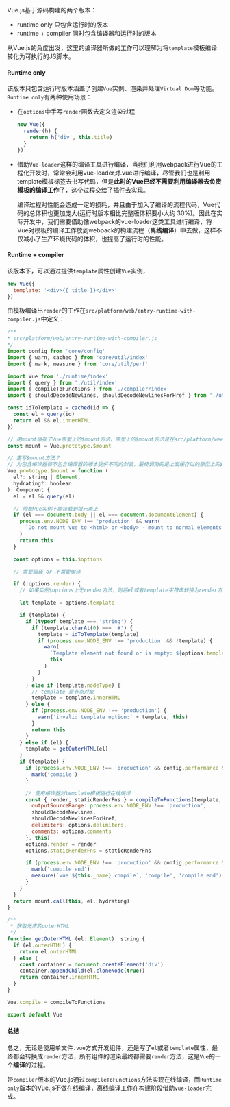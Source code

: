 Vue.js基于源码构建的两个版本：
- runtime only 只包含运行时的版本
- runtime + compiler 同时包含编译器和运行时的版本

从Vue.js的角度出发，这里的编译器所做的工作可以理解为将`template`模板编译转化为可执行的JS脚本。

#### Runtime only
该版本只包含运行时版本涵盖了创建`Vue`实例、渲染并处理`Virtual Dom`等功能。`Runtime only`有两种使用场景：
- 在`options`中手写`render`函数去定义渲染过程
  ```js
  new Vue({
    render(h) {
      return h('div', this.title)
    }
  })
  ```
- 借助`Vue-loader`这样的编译工具进行编译，当我们利用webpack进行Vue的工程化开发时，常常会利用vue-loader对.vue进行编译，尽管我们也是利用template模板标签去书写代码，但是**此时的Vue已经不需要利用编译器去负责模板的编译工作**了，这个过程交给了插件去实现。

  编译过程对性能会造成一定的损耗，并且由于加入了编译的流程代码，Vue代码的总体积也更加庞大(运行时版本相比完整版体积要小大约 30%)。因此在实际开发中，我们需要借助像webpack的vue-loader这类工具进行编译，将Vue对模板的编译工作放到webpack的构建流程（**离线编译**）中去做，这样不仅减小了生产环境代码的体积，也提高了运行时的性能。

#### Runtime + compiler
该版本下，可以通过提供`template`属性创建`Vue`实例，

```js
new Vue({
  template: '<div>{{ title }}</div>'
})
```
由模板编译出`render`的工作在`src/platform/web/entry-runtime-with-compiler.js`中定义：

```js
/**
* src/platform/web/entry-runtime-with-compiler.js
*/
import config from 'core/config'
import { warn, cached } from 'core/util/index'
import { mark, measure } from 'core/util/perf'

import Vue from './runtime/index'
import { query } from './util/index'
import { compileToFunctions } from './compiler/index'
import { shouldDecodeNewlines, shouldDecodeNewlinesForHref } from './util/compat'

const idToTemplate = cached(id => {
  const el = query(id)
  return el && el.innerHTML
})

// 用mount缓存了Vue原型上的$mount方法，原型上的$mount方法是在src/platform/weex/runtime/index.js中定义的
const mount = Vue.prototype.$mount

// 重写$mount方法？
// 为包含编译器和不包含编译器的版本提供不同的封装，最终调用的是上面缓存过的原型上的$mount方法
Vue.prototype.$mount = function (
  el?: string | Element,
  hydrating?: boolean
): Component {
  el = el && query(el)

  // 限制Vue实例不能挂载到根元素上
  if (el === document.body || el === document.documentElement) {
    process.env.NODE_ENV !== 'production' && warn(
      `Do not mount Vue to <html> or <body> - mount to normal elements instead.`
    )
    return this
  }

  const options = this.$options

  // 需要编译 or 不需要编译

  if (!options.render) {
    // 如果实例$options上无render方法，则将el或者template字符串转换为render方法，这个过程就是编译

    let template = options.template

    if (template) {
      if (typeof template === 'string') {
        if (template.charAt(0) === '#') {
          template = idToTemplate(template)
          if (process.env.NODE_ENV !== 'production' && !template) {
            warn(
              `Template element not found or is empty: ${options.template}`,
              this
            )
          }
        }
      } else if (template.nodeType) {
        // template 是节点对象
        template = template.innerHTML
      } else {
        if (process.env.NODE_ENV !== 'production') {
          warn('invalid template option:' + template, this)
        }
        return this
      }
    } else if (el) {
      template = getOuterHTML(el)
    }
    if (template) {
      if (process.env.NODE_ENV !== 'production' && config.performance && mark) {
        mark('compile')
      }

      // 使用编译器对template模板进行在线编译
      const { render, staticRenderFns } = compileToFunctions(template, {
        outputSourceRange: process.env.NODE_ENV !== 'production',
        shouldDecodeNewlines,
        shouldDecodeNewlinesForHref,
        delimiters: options.delimiters,
        comments: options.comments
      }, this)
      options.render = render
      options.staticRenderFns = staticRenderFns

      if (process.env.NODE_ENV !== 'production' && config.performance && mark) {
        mark('compile end')
        measure(`vue ${this._name} compile`, 'compile', 'compile end')
      }
    }
  }
  return mount.call(this, el, hydrating)
}

/**
 * 获取元素的outerHTML
 */
function getOuterHTML (el: Element): string {
  if (el.outerHTML) {
    return el.outerHTML
  } else {
    const container = document.createElement('div')
    container.appendChild(el.cloneNode(true))
    return container.innerHTML
  }
}

Vue.compile = compileToFunctions

export default Vue
```

#### 总结
总之，无论是使用单文件`.vue`方式开发组件，还是写了`el`或者`template`属性，最终都会转换成`render`方法，所有组件的渲染最终都需要`render`方法，这是`Vue`的一个**编译**的过程。

带`compiler`版本的Vue.js通过`compileToFunctions`方法实现在线编译，而`Runtime only`版本的Vue.js不做在线编译，离线编译工作在构建阶段借助`vue-loader`完成。